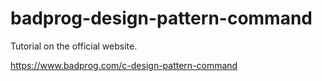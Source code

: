# badprog-design-pattern-command
Tutorial on the official website.

https://www.badprog.com/c-design-pattern-command
